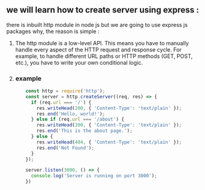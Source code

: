 ## we will learn how to create server using express : 
there is inbuilt http module in node js but we are going to use express js packages why, the reason is simple :
1. The http module is a low-level API. This means you have to manually handle every aspect of the HTTP request and response cycle. For example, to handle different URL paths or HTTP methods (GET, POST, etc.), you have to write your own conditional logic.
2. ### example
 ```javascript
        const http = require('http');
        const server = http.createServer((req, res) => {
          if (req.url === '/') {
            res.writeHead(200, { 'Content-Type': 'text/plain' });
            res.end('Hello, world!');
          } else if (req.url === '/about') {
            res.writeHead(200, { 'Content-Type': 'text/plain' });
            res.end('This is the about page.');
          } else {
            res.writeHead(404, { 'Content-Type': 'text/plain' });
            res.end('Not Found');
          }
        });

        server.listen(3000, () => {
          console.log('Server is running on port 3000');
        })
```


